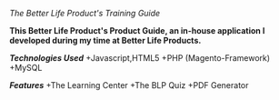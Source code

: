 *The Better Life Product's Training Guide*

**This Better Life Product's Product Guide, an in-house application I developed during my time at Better Life Products.**

***Technologies Used***
+Javascript,HTML5
+PHP (Magento-Framework)
+MySQL

***Features***
+The Learning Center
+The BLP Quiz
+PDF Generator
